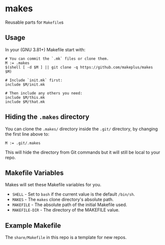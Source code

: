 makes
=====

Reusable parts for `Makefile`s


## Usage

In your (GNU 3.81+) Makefile start with:

```
# You can commit the `.mk` files or clone them.
M := .makes
$(shell [ -d $M ] || git clone -q https://github.com/makeplus/makes $M)

# Include `init.mk` first:
include $M/init.mk

# Then include any others you need:
include $M/this.mk
include $M/that.mk
```


## Hiding the `.makes` directory

You can clone the `.makes/` directory inside the `.git/` directory, by changing
the first line above to:

```
M := .git/.makes
```

This will hide the directory from Git commands but it will still be local to
your repo.


## Makefile Variables

Makes will set these Makefile variables for you.

* `SHELL` - Set to `bash` if the current value is the default `/bin/sh`.
* `MAKES` - The `makes` clone directory's absolute path.
* `MAKEFILE` - The absolute path of the initial Makefile used.
* `MAKEFILE-DIR` - The directory of the MAKEFILE value.


## Example Makefile

The `share/Makefile` in this repo is a template for new repos.
